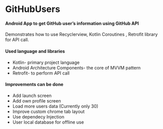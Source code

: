 # GitHubUsers

#### Android App to get GitHub user’s information using GitHub API

Demonstrates how to use Recyclerview, Kotlin Coroutines , Retrofit library for API call.

#### Used language and libraries
 * Kotlin- primary project language
 * Android Architecture Components- the core of MVVM pattern
 * Retrofit- to perform API call
 
#### Improvements can be done
 * Add launch screen
 * Add own profile screen
 * Load more users data (Currently only 30)
 * Improve custom chrome tab layout
 * Use dependecy Injection
 * User local database for offline use
